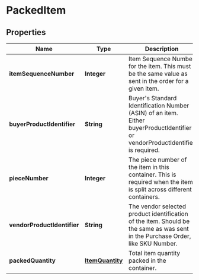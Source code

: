 
# PackedItem

## Properties
Name | Type | Description | Notes
------------ | ------------- | ------------- | -------------
**itemSequenceNumber** | **Integer** | Item Sequence Number for the item. This must be the same value as sent in the order for a given item. | 
**buyerProductIdentifier** | **String** | Buyer&#39;s Standard Identification Number (ASIN) of an item. Either buyerProductIdentifier or vendorProductIdentifier is required. |  [optional]
**pieceNumber** | **Integer** | The piece number of the item in this container. This is required when the item is split across different containers. |  [optional]
**vendorProductIdentifier** | **String** | The vendor selected product identification of the item. Should be the same as was sent in the Purchase Order, like SKU Number. |  [optional]
**packedQuantity** | [**ItemQuantity**](ItemQuantity.md) | Total item quantity packed in the container. | 



